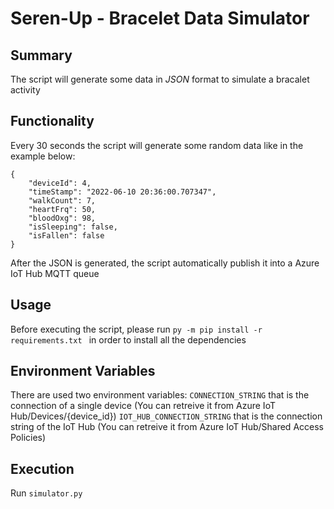 # Seren-Up - Bracelet Data Simulator
## Summary
The script will generate some data in *JSON* format to simulate a bracalet activity
## Functionality
Every 30 seconds the script will generate some random data like in the example below:
```
{
    "deviceId": 4,
    "timeStamp": "2022-06-10 20:36:00.707347",
    "walkCount": 7,
    "heartFrq": 50,
    "bloodOxg": 98,
    "isSleeping": false,
    "isFallen": false
}
```
After the JSON is generated, the script automatically publish it into a Azure IoT Hub MQTT queue
## Usage
Before executing the script, please run ```py -m pip install -r requirements.txt ``` in order to install all the dependencies
## Environment Variables
There are used two environment variables:
```CONNECTION_STRING``` that is the connection of a single device (You can retreive it from Azure IoT Hub/Devices/{device_id})
```IOT_HUB_CONNECTION_STRING``` that is the connection string of the IoT Hub (You can retreive it from Azure IoT Hub/Shared Access Policies)
## Execution
Run ```simulator.py```
